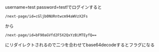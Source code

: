 username=test password=test!でログインすると

`/next-page/id=cGljb0NURntwcm94aWVzX2Fs`

から

`/next-page/id=bF90aGVfd2F5X2QxYzBiMTEyfQ==`

にリダイレクトされるので二つを合わせてbase64decodeするとフラグになる
